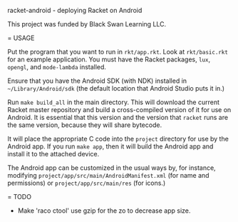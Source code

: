 racket-android - deploying Racket on Android

This project was funded by Black Swan Learning LLC.

= USAGE

Put the program that you want to run in `rkt/app.rkt`. Look at
`rkt/basic.rkt` for an example application. You must have the Racket
packages, `lux`, `opengl`, and `mode-lambda` installed.

Ensure that you have the Android SDK (with NDK) installed in
`~/Library/Android/sdk` (the default location that Android Studio puts
it in.)

Run `make build_all` in the main directory. This will download the
current Racket master repository and build a cross-compiled version of
it for use on Android. It is essential that this version and the
version that `racket` runs are the same version, because they will
share bytecode.

It will place the appropriate C code into the `project` directory for
use by the Android app. If you run `make app`, then it will build the
Android app and install it to the attached device.

The Android app can be customized in the usual ways by, for instance,
modifying `project/app/src/main/AndroidManifest.xml` (for name and
permissions) or `project/app/src/main/res` (for icons.)

= TODO
* Make 'raco ctool' use gzip for the zo to decrease app size.

